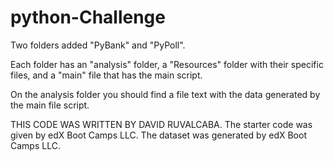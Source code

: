 # python-Challenge

Two folders added "PyBank" and "PyPoll". 

Each folder has an "analysis" folder, a "Resources" folder with their specific files, and a "main" file that has the main script.

On the analysis folder you should find a file text with the data generated by the main file script.

THIS CODE WAS WRITTEN BY DAVID RUVALCABA.
The starter code was given by edX Boot Camps LLC.
The dataset was generated by edX Boot Camps LLC.
